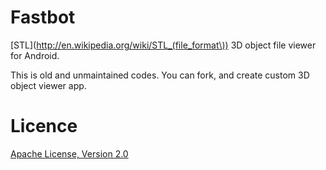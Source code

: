 Fastbot
=========

[STL](http://en.wikipedia.org/wiki/STL_(file_format\)) 3D object file viewer for Android.

This is old and unmaintained codes.
You can fork, and create custom 3D object viewer app.

Licence
=======

[Apache License, Version 2.0](http://www.apache.org/licenses/LICENSE-2.0.html)
